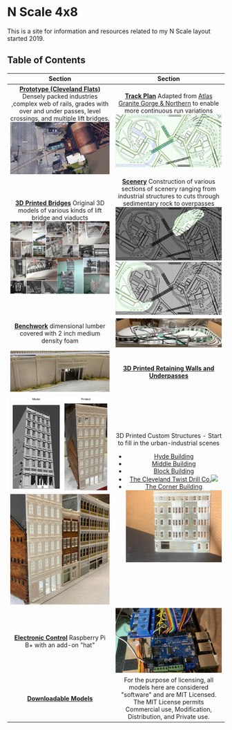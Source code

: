 # N Scale 4x8
This is a site for information and resources related to my N Scale layout started 2019.

## Table of Contents

Section         |  Section         
:-------------------------:|:---------------------------:
[**Prototype (Cleveland Flats)**](prototypeInspiration/Prototypes.md) Densely packed industries ,complex web of rails, grades with over and under passes, level crossings, and multiple lift bridges.  ![Turnout at Lift Bridge](toc/tocTurnoutAtLiftBridge.png) | [**Track Plan**](plan/plan.md)  Adapted from [Atlas Granite Gorge & Northern](https://www.modeltrainforum.com/picture.php?albumid=241&pictureid=2492) to enable more continuous run variations ![Plan](toc/tocRev8s.png)
[**3D Printed Bridges**](printedModels/Custom3DPrintedBridges.md) Original 3D models of various kinds of lift bridge and viaducts  ![Models and Prototype Inspirations](toc/tocCustom3DPrintedModels.png) | [**Scenery**](Scenery/Scenery.md) Construction of various sections of scenery ranging from industrial structures to cuts through sedimentary rock to overpasses ![](toc/tocArea00.png)  ![](toc/tocArea01.png)
[**Benchwork**](benchwork/benchwork.md) dimensional lumber covered with 2 inch medium density foam | ![Benchwork](toc/tocIMG_0104.png)
![Setting](toc/tocRetainingWall_p.png)  |  [**3D Printed Retaining Walls and Underpasses**](https://nscale4by8.github.io/nscale4x8/Scenery/part01/part01.html)
![](toc/tocHydeBuilding.png)![](toc/tocDownStreetClose.png) | 3D Printed Custom Structures - Start to fill in the urban-industrial scenes <ul><li>[Hyde Building](buildingHyde/buildingHyde.md)</li><li>[Middle Building](buildingMiddle/buildingMiddle.md) </li><li>[Block Building](buildingBlock/buildingBlock.md)</li><li>[The Cleveland Twist Drill Co.](buildingClevelandTwistDrill/buildingCYDC.md)![](buildingClevelandTwistDrill/ctdc01_small.png)</li><li>[The Corner Building](buildingCorner/buildingCorner.md)![](buildingCorner/IMG_0466.png)</li></ul> 
[**Electronic Control**](controls/Control.md) Raspberry Pi B+ with an add-on "hat" | ![Electronic Control](toc/tocIMG_0129s.png)
[**Downloadable Models**](downloadableModels/downloadableModels.md) | For the purpose of licensing, all models here are considered "software" and are MIT Licensed. The MIT License permits Commercial use, Modification, Distribution, and Private use.
